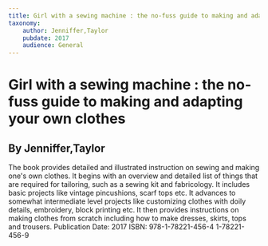 ```yaml
---
title: Girl with a sewing machine : the no-fuss guide to making and adapting your own clothes
taxonomy:
	author: Jenniffer,Taylor
	pubdate: 2017
	audience: General
---
```

# Girl with a sewing machine : the no-fuss guide to making and adapting your own clothes
## By Jenniffer,Taylor

The book provides detailed and illustrated instruction on sewing and making one's own clothes. It begins with an overview and detailed list of things that are required for tailoring, such as a sewing kit and fabricology. It includes basic projects like vintage pincushions, scarf tops etc. It advances to somewhat intermediate level projects like customizing clothes with doily details, embroidery, block printing etc. It then provides instructions on making clothes from scratch including how to make dresses, skirts, tops and trousers.
Publication Date: 2017
ISBN: 978-1-78221-456-4 1-78221-456-9